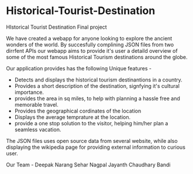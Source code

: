 # Historical-Tourist-Destination
HIstorical Tourist Destination Final project

We have created a webapp for anyone looking to explore the ancient wonders of the world. 
By succesfully complining JSON files from two dirrfent APIs our webapp aims to provide it's user a detaild overview of some of 
the most famous Historical Tourism destinations around the globe. 

Our application provides has the following Unique features - 
- Detects and displays the historical tourism destinantions in a country.
- Provides a short description of the destination, signfying it's cultural importance.
- provides the area in sq miles, to help with planning a hassle free and memorable travel.
- Provides the geographical cordinates of the location
- Displays the average temprature at the location.
- provide a one stop solution to the visitor, helping him/her plan a seamless vacation. 

The JSON files uses open source data from several website, while also displaying the wikipedia page for providing external information to curious user. 

Our Team - 
Deepak Narang
Sehar Nagpal
Jayanth Chaudhary Bandi
